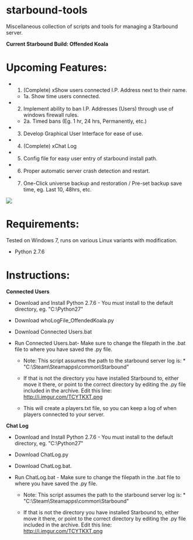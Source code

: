 starbound-tools
===============

Miscellaneous collection of scripts and tools for managing a Starbound server.

**Current Starbound Build: Offended Koala**

Upcoming Features:
=================
  * 1. (Complete) xShow users connected I.P. Address next to their name.
    * 1a. Show time users connected.  
  * 2. Implement ability to ban I.P. Addresses (Users) through use of windows firewall rules. 
    * 2a. Timed bans (Eg. 1 hr, 24 hrs, Permanently, etc.)
  * 3. Develop Graphical User Interface for ease of use.
  * 4. (Complete) xChat Log
  * 5. Config file for easy user entry of starbound install path.
  * 6. Proper automatic server crash detection and restart.
  * 7. One-Click universe backup and restoration / Pre-set backup save time, eg. Last 10, 48hrs, etc.

![](http://i.imgur.com/u31W4IP.png)
  
Requirements:
=============
Tested on Windows 7, runs on various Linux variants with modification. 

* Python 2.7.6

Instructions:
=============
**Connected Users**

* Download and Install Python 2.7.6 - You must install to the default directory, eg. "C:\Python27"
* Download whoLogFile_OffendedKoala.py
* Download Connected Users.bat
* Run Connected Users.bat- Make sure to change the filepath in the .bat file to where you have saved the .py file.

   * Note: This script assumes the path to the starbound server log is:
           * "C:\Steam\Steamapps\common\Starbound"

   * If that is not the directory you have installed Starbound to, either move it there, or point to the correct directory by editing the .py file included in the archive. Edit this line: http://i.imgur.com/TCYTKXT.png 
        
   * This will create a players.txt file, so you can keep a log of when players connected to your server.

**Chat Log**

* Download and Install Python 2.7.6 - You must install to the default directory, eg. "C:\Python27"
* Download ChatLog.py
* Download ChatLog.bat.
* Run ChatLog.bat - Make sure to change the filepath in the .bat file to where you have saved the .py file.

   * Note: This script assumes the path to the starbound server log is:
           * "C:\Steam\Steamapps\common\Starbound"

   * If that is not the directory you have installed Starbound to, either move it there, or point to the correct directory by editing the .py file included in the archive. Edit this line: http://i.imgur.com/TCYTKXT.png 


